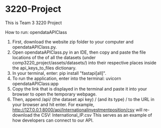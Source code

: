 # 3220-Project
This is Team 3 3220 Project



How to run: opendataAPIClass

1) First, download the website zip folder to your computer and opendataAPIClass.py.
2) Open opendataAPIClass.py in an IDE, then copy and paste the file locations of the of all the datasets (under comp3220_project/assets/datasets/) into their respective places inside the api_keys_to_files dictionary.
3) In your terminal, enter: pip install "fastapi[all]". 
4) To run the application, enter into the terminal: uvicorn opendataAPIClass:app
5) Copy the link that is displayed in the terminal and paste it into your browser to open the temporary webpage.
6) Then, append /api/ (the dataset api key) / (and its type) / to the URL in your browser and hit enter.
For example, http://127.0.0.1:8000/api/Internationalinvestmentposition/csv will re-download the CSV: International_IP.csv
This serves as an example of how developers can connect to our API.

